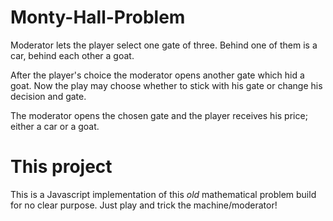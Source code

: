 Monty-Hall-Problem
==========
Moderator lets the player select one gate of three.
Behind one of them is a car, behind each other a goat.

After the player's choice the moderator opens another gate which hid a goat.
Now the play may choose whether to stick with his gate or change his decision and gate.

The moderator opens the chosen gate and the player receives his price; either a car or a goat.

This project
==========
This is a Javascript implementation of this *old* mathematical problem build for no clear purpose.
Just play and trick the machine/moderator!
